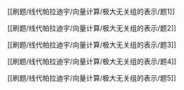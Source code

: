 [[刷题/线代帕拉迪宇/向量计算/极大无关组的表示/题1]]

[[刷题/线代帕拉迪宇/向量计算/极大无关组的表示/题2]]

[[刷题/线代帕拉迪宇/向量计算/极大无关组的表示/题3]]

[[刷题/线代帕拉迪宇/向量计算/极大无关组的表示/题4]]

[[刷题/线代帕拉迪宇/向量计算/极大无关组的表示/题5]]